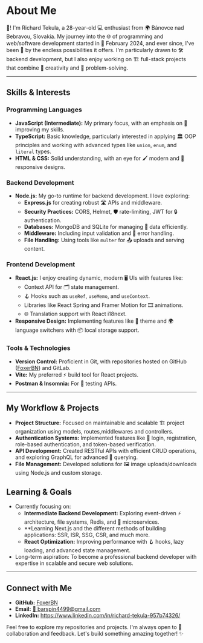 # About Me

👋! I'm Richard Tekula, a 28-year-old 💻 enthusiast from 🌍 Bánovce nad Bebravou, Slovakia. My journey into the 🌐 of programming and web/software development started in 📅 February 2024, and ever since, I've been 🤩 by the endless possibilities it offers. I'm particularly drawn to 🛠️ backend development, but I also enjoy working on 🏗️ full-stack projects that combine 🎨 creativity and 🧠 problem-solving.

---

## Skills & Interests

### Programming Languages

- **JavaScript (Intermediate):** My primary focus, with an emphasis on 🚀 improving my skills.
- **TypeScript:** Basic knowledge, particularly interested in applying 🏛️ OOP principles and working with advanced types like `union`, `enum`, and `literal` types.
- **HTML & CSS:** Solid understanding, with an eye for 🖌️ modern and 📱 responsive designs.

### Backend Development

- **Node.js:** My go-to runtime for backend development. I love exploring:
  - **Express.js** for creating robust 🛣️ APIs and middleware.
  - **Security Practices:** CORS, Helmet, 🛡️ rate-limiting, JWT for 🔒 authentication.
  - **Databases:** MongoDB and SQLite for managing 📂 data efficiently.
  - **Middleware:** Including input validation and 🐞 error handling.
  - **File Handling:** Using tools like `multer` for 📤 uploads and serving content.

### Frontend Development

- **React.js:** I enjoy creating dynamic, modern 🖥️ UIs with features like:
  - Context API for 🗂️ state management.
  - 🪝 Hooks such as `useRef`, `useMemo`, and `useContext`.
  - Libraries like React Spring and Framer Motion for 🎞️ animations.
  - 🌐 Translation support with React i18next.
- **Responsive Design:** Implementing features like 🌙 theme and 🌍 language switchers with 📦 local storage support.

### Tools & Technologies

- **Version Control:** Proficient in Git, with repositories hosted on GitHub ([FoxerBN](https://github.com/FoxerBN)) and GitLab.
- **Vite:** My preferred ⚡ build tool for React projects.
- **Postman & Insomnia:** For 🧪 testing APIs.

---

## My Workflow & Projects

- **Project Structure:** Focused on maintainable and scalable 🏗️ project organization using models, routes,middlewares and controllers.
- **Authentication Systems:** Implemented features like 🔑 login, registration, role-based authentication, and token-based verification.
- **API Development:** Created RESTful APIs with efficient CRUD operations, and exploring GraphQL for advanced 🔎 querying.
- **File Management:** Developed solutions for 🖼️ image uploads/downloads using Node.js and custom storage.


## Learning & Goals

- Currently focusing on:
  - **Intermediate Backend Development:** Exploring event-driven ⚡ architecture, file systems, Redis, and 🧩 microservices.
  - **Learning Next.js and the different methods of building applications: SSR, ISR, SSG, CSR, and much more.
  - **React Optimization:** Improving performance with 🪝 hooks, lazy loading, and advanced state management.
- Long-term aspiration: To become a professional backend developer with expertise in scalable and secure web solutions.

---

## Connect with Me

- **GitHub:** [FoxerBN](https://github.com/FoxerBN)
- **Email:** [📧 barspin4499@gmail.com](mailto:barspin4499@gmail.com)
- **LinkedIn:** https://www.linkedin.com/in/richard-tekula-957b74326/

Feel free to explore my repositories and projects. I'm always open to 🤝 collaboration and feedback. Let's build something amazing together! ✨

